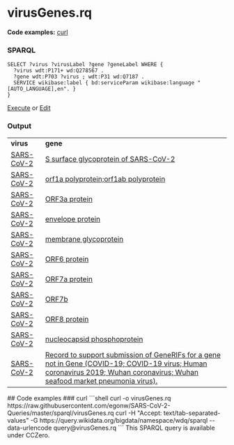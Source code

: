 # virusGenes.rq
**Code examples:** [curl](#curl)
### SPARQL
```sparql
SELECT ?virus ?virusLabel ?gene ?geneLabel WHERE {
  ?virus wdt:P171+ wd:Q278567 .
  ?gene wdt:P703 ?virus ; wdt:P31 wd:Q7187 .
  SERVICE wikibase:label { bd:serviceParam wikibase:language "[AUTO_LANGUAGE],en". }
}
```
[Execute](https://query.wikidata.org/embed.html#SELECT%20%3Fvirus%20%3FvirusLabel%20%3Fgene%20%3FgeneLabel%20WHERE%20%7B%0A%20%20%3Fvirus%20wdt%3AP171%2B%20wd%3AQ278567%20.%0A%20%20%3Fgene%20wdt%3AP703%20%3Fvirus%20%3B%20wdt%3AP31%20wd%3AQ7187%20.%0A%20%20SERVICE%20wikibase%3Alabel%20%7B%20bd%3AserviceParam%20wikibase%3Alanguage%20%22%5BAUTO_LANGUAGE%5D%2Cen%22.%20%7D%0A%7D%0A) or [Edit](https://query.wikidata.org/#SELECT%20%3Fvirus%20%3FvirusLabel%20%3Fgene%20%3FgeneLabel%20WHERE%20%7B%0A%20%20%3Fvirus%20wdt%3AP171%2B%20wd%3AQ278567%20.%0A%20%20%3Fgene%20wdt%3AP703%20%3Fvirus%20%3B%20wdt%3AP31%20wd%3AQ7187%20.%0A%20%20SERVICE%20wikibase%3Alabel%20%7B%20bd%3AserviceParam%20wikibase%3Alanguage%20%22%5BAUTO_LANGUAGE%5D%2Cen%22.%20%7D%0A%7D%0A)


### Output
<table>
  <tr>
    <td><b>virus</b></td>
    <td><b>gene</b></td>
  </tr>
  <tr>
    <td><a href="http://www.wikidata.org/entity/Q82069695">SARS-CoV-2</a></td>
    <td><a href="http://www.wikidata.org/entity/Q88000922">S surface glycoprotein of SARS-CoV-2</a></td>
  </tr>
  <tr>
    <td><a href="http://www.wikidata.org/entity/Q82069695">SARS-CoV-2</a></td>
    <td><a href="http://www.wikidata.org/entity/Q88088053">orf1a polyprotein;orf1ab polyprotein</a></td>
  </tr>
  <tr>
    <td><a href="http://www.wikidata.org/entity/Q82069695">SARS-CoV-2</a></td>
    <td><a href="http://www.wikidata.org/entity/Q88088595">ORF3a protein</a></td>
  </tr>
  <tr>
    <td><a href="http://www.wikidata.org/entity/Q82069695">SARS-CoV-2</a></td>
    <td><a href="http://www.wikidata.org/entity/Q88088888">envelope protein</a></td>
  </tr>
  <tr>
    <td><a href="http://www.wikidata.org/entity/Q82069695">SARS-CoV-2</a></td>
    <td><a href="http://www.wikidata.org/entity/Q88089048">membrane glycoprotein</a></td>
  </tr>
  <tr>
    <td><a href="http://www.wikidata.org/entity/Q82069695">SARS-CoV-2</a></td>
    <td><a href="http://www.wikidata.org/entity/Q88089203">ORF6 protein</a></td>
  </tr>
  <tr>
    <td><a href="http://www.wikidata.org/entity/Q82069695">SARS-CoV-2</a></td>
    <td><a href="http://www.wikidata.org/entity/Q88089283">ORF7a protein</a></td>
  </tr>
  <tr>
    <td><a href="http://www.wikidata.org/entity/Q82069695">SARS-CoV-2</a></td>
    <td><a href="http://www.wikidata.org/entity/Q88089438">ORF7b</a></td>
  </tr>
  <tr>
    <td><a href="http://www.wikidata.org/entity/Q82069695">SARS-CoV-2</a></td>
    <td><a href="http://www.wikidata.org/entity/Q88089552">ORF8 protein</a></td>
  </tr>
  <tr>
    <td><a href="http://www.wikidata.org/entity/Q82069695">SARS-CoV-2</a></td>
    <td><a href="http://www.wikidata.org/entity/Q88089689">nucleocapsid phosphoprotein</a></td>
  </tr>
  <tr>
    <td><a href="http://www.wikidata.org/entity/Q82069695">SARS-CoV-2</a></td>
    <td><a href="http://www.wikidata.org/entity/Q88105063">Record to support submission of GeneRIFs for a gene not in Gene (COVID-19; COVID-19 virus; Human coronavirus 2019; Wuhan coronavirus; Wuhan seafood market pneumonia virus).</a></td>
  </tr>
</table>
## Code examples
### curl
```shell
curl -o virusGenes.rq https://raw.githubusercontent.com/egonw/SARS-CoV-2-Queries/master/sparql/virusGenes.rq
curl -H "Accept: text/tab-separated-values" -G https://query.wikidata.org/bigdata/namespace/wdq/sparql --data-urlencode query@virusGenes.rq
```
This SPARQL query is available under CCZero.
